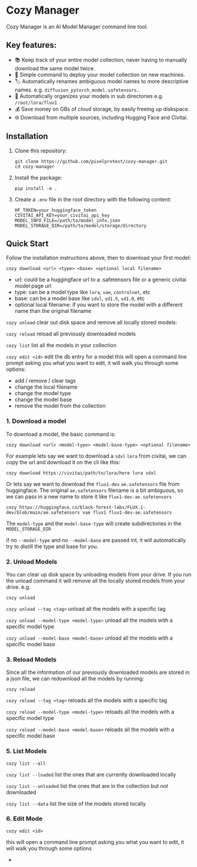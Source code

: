 # Cozy Manager

Cozy Manager is an AI Model Manager command line tool.

## Key features:
- 📚 Keep track of your entire model collection, never having to manually download the same model twice.
- 🚀 Simple command to deploy your model collection on new machines.
- 🏷️ Automatically renames ambiguous model names to more descriptive names. e.g. `diffusion_pytorch_model.safetensors`..
- 📁 Automatically organizes your models in sub directories e.g. `/root/lora/flux1`
- 💰 Save money on GBs of cloud storage, by easily freeing up diskspace.
- 🌐 Download from multiple sources, including Hugging Face and Civitai.

## Installation

1. Clone this repository:
   ```
   git clone https://github.com/pixelprotest/cozy-manager.git
   cd cozy-manager 
   ```

2. Install the package:
   ```
   pip install -e .
   ```

3. Create a `.env` file in the root directory with the following content:
   ```
   HF_TOKEN=your_huggingface_token
   CIVITAI_API_KEY=your_civitai_api_key
   MODEL_INFO_FILE=/path/to/model_info.json
   MODEL_STORAGE_DIR=/path/to/model/storage/directory
   ```


## Quick Start
Follow the installation instructions above, then to download your first model:

`cozy download <url> <type> <base> <optional local filename>`
- url: could be a huggingface url to a .safetensors file or a generic civitai model page url
- type: can be a model type like `lora`, `vae`, `controlnet`, etc
- base: can be a model base like `sdxl`, `sd1.5`, `sd1.0`, etc
- optional local filename: if you want to store the model with a different name than the original filename


`cozy unload` clear out disk space and remove all locally stored models: 

`cozy reload` reload all previously downloaded models

`cozy list` list all the models in your collection

`cozy edit <id>` edit the db entry for a model this will open a command line prompt asking you what you want to edit, it will walk you through some options:
- add / remove / clear tags
- change the local filename
- change the model type
- change the model base
- remove the model from the collection



### 1. Download a model

To download a model, the basic command is:

`cozy download <url> <model-type> <model-base-type> <optional filename>` 

For example lets say we want to download a `sdxl` `lora` from civitai, 
we can copy the url and download it on the cli like this:

`cozy download https://civitai/path/to/lora/here lora sdxl`

Or lets say we want to download the `flux1-dev` `ae.safetensors` file from huggingface.
The original `ae.safetensors` filename is a bit ambiguous, so we can pass in a new name
to store it like `flux1-dev-ae.safetensors`

`cozy https://huggingface.co/black-forest-labs/FLUX.1-dev/blob/main/ae.safetensors vae flux1 flux1-dev-ae.safetensors`

The `model-type` and the `model-base-type` will create subdirectories in the `MODEL_STORAGE_DIR`

if no `--model-type` and no `--model-base` are passed int, it will automatically try to distill 
the type and base for you.


### 2. Unload Models 

You can clear up disk space by unloading models from your drive. If you run the unload command it will remove all the locally stored models from your drive. e.g.

`cozy unload`

`cozy unload --tag <tag>` unload all the models with a specific tag

`cozy unload --model-type <model-type>` unload all the models with a specific model type

`cozy unload --model-base <model-base>` unload all the models with a specific model base


### 3. Reload Models

Since all the information of our previously downloaded models are stored in a json file, 
we can redownload all the models by running:

`cozy reload`

`cozy reload --tag <tag>` reloads all the models with a specific tag

`cozy reload --model-type <model-type>` reloads all the models with a specific model type

`cozy reload --model-base <model-base>` reloads all the models with a specific model base

### 5. List Models

`cozy list --all`

`cozy list --loaded` list the ones that are currently downloaded locally

`cozy list --unloaded` list the ones that are in the collection but _not_ downloaded

`cozy list --data` list the size of the models stored locally 


### 6. Edit Mode

`cozy edit <id>`

this will open a command line prompt asking you what you want to edit, it will walk you through some options

-
